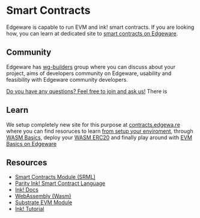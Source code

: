 # Smart Contracts

Edgeware is capable to run EVM and ink! smart contracts. If you are looking how, you can learn at dedicated site to [smart contracts on Edgeware](https://contracts.edgewa.re/).

## Community

Edgeware has [wg-builders](https://commonwealth.im/edgeware/discussions/wg-builders) group where you can discuss about your project, aims of developers community on Edgeware, usability and feasibility with Edgeware community developers.

[Do you have any questions? Feel free to join and ask us!](https://t.me/edg_developers) There is

## Learn

We setup completely new site for this purpose at [contracts.edgewa.re](https://github.com/hicommonwealth/edgeware-documentation/tree/58645d7870426b3415b2350203856680148569e1/docs/contribute/develop/smart-contracts/contracts.edgewa.re) where you can find resoruces to learn [from setup your enviroment](https://contracts.edgewa.re/#/0/introduction), through [WASM Basics](https://contracts.edgewa.re/#/1/introduction), deploy your [WASM ERC20](https://contracts.edgewa.re/#/2/introduction) and finally play around with [EVM Basics on Edgeware](https://contracts.edgewa.re/#/4/evm-introduction)

## Resources

* [Smart Contracts Module \(SRML\)](https://substrate.dev/docs/en/next/conceptual/runtime/contracts/contracts_module)
* [Parity Ink! Smart Contract Language](https://github.com/paritytech/ink)
* [Ink! Docs](https://substrate.dev/docs/en/development/contracts/ink)
* [WebAssembly \(Wasm\)](https://github.com/hicommonwealth/edgeware-documentation/tree/58645d7870426b3415b2350203856680148569e1/docs/contribute/develop/smart-contracts/contribute/develop/smart-contracts/webassembly-wasm.md)
* [Substrate EVM Module](https://substrate.dev/docs/en/next/conceptual/runtime/contracts/evm_module)
* [Ink! Tutorial](https://substrate.dev/substrate-contracts-workshop/#/)

